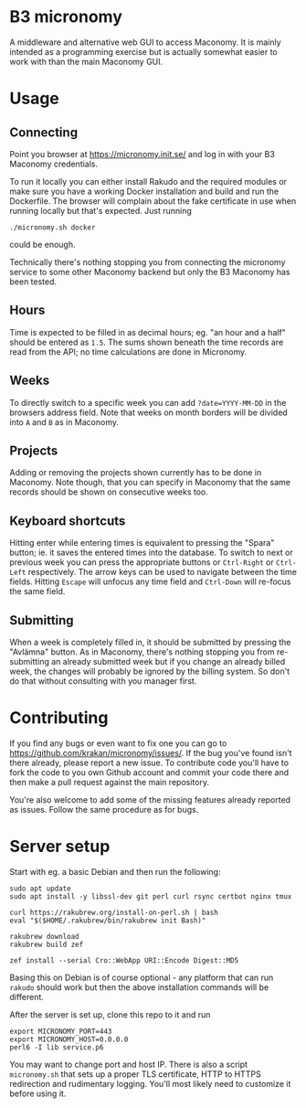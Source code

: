 # B3 micronomy

A middleware and alternative web GUI to access Maconomy. It is mainly
intended as a programming exercise but is actually somewhat easier to
work with than the main Maconomy GUI.

# Usage

## Connecting

Point you browser at https://micronomy.init.se/ and log in with your
B3 Maconomy credentials.

To run it locally you can either install Rakudo and the required
modules or make sure you have a working Docker installation and build
and run the Dockerfile. The browser will complain about the fake
certificate in use when running locally but that's expected. Just
running

```
./micronomy.sh docker
```

could be enough.


Technically there's nothing stopping you from connecting the micronomy
service to some other Maconomy backend but only the B3 Maconomy has
been tested.

## Hours

Time is expected to be filled in as decimal hours; eg. "an hour and a
half" should be entered as `1.5`. The sums shown beneath the time
records are read from the API; no time calculations are done in
Micronomy.

## Weeks

To directly switch to a specific week you can add `?date=YYYY-MM-DD`
in the browsers address field. Note that weeks on month borders will
be divided into `A` and `B` as in Maconomy.

## Projects

Adding or removing the projects shown currently has to be done in
Maconomy. Note though, that you can specify in Maconomy that the same
records should be shown on consecutive weeks too.

## Keyboard shortcuts

Hitting enter while entering times is equivalent to pressing the
"Spara" button; ie. it saves the entered times into the database. To
switch to next or previous week you can press the appropriate buttons
or `Ctrl-Right` or `Ctrl-Left` respectively. The arrow keys can be
used to navigate between the time fields. Hitting `Escape` will
unfocus any time field and `Ctrl-Down` will re-focus the same field.

## Submitting

When a week is completely filled in, it should be submitted by
pressing the "Avlämna" button. As in Maconomy, there's nothing
stopping you from re-submitting an already submitted week but if you
change an already billed week, the changes will probably be ignored by
the billing system. So don't do that without consulting with you
manager first.

# Contributing

If you find any bugs or even want to fix one you can go to
https://github.com/krakan/micronomy/issues/. If the bug you've found
isn't there already, please report a new issue. To contribute code
you'll have to fork the code to you own Github account and commit your
code there and then make a pull request against the main repository.

You're also welcome to add some of the missing features already
reported as issues. Follow the same procedure as for bugs.

# Server setup

Start with eg. a basic Debian and then run the following:

```
sudo apt update
sudo apt install -y libssl-dev git perl curl rsync certbot nginx tmux

curl https://rakubrew.org/install-on-perl.sh | bash
eval "$($HOME/.rakubrew/bin/rakubrew init Bash)"

rakubrew download
rakubrew build zef

zef install --serial Cro::WebApp URI::Encode Digest::MD5
```

Basing this on Debian is of course optional - any platform that can
run `rakudo` should work but then the above installation commands will
be different.

After the server is set up, clone this repo to it and run

```
export MICRONOMY_PORT=443
export MICRONOMY_HOST=0.0.0.0
perl6 -I lib service.p6
```

You may want to change port and host IP. There is also a script
`micronomy.sh` that sets up a proper TLS certificate, HTTP to HTTPS
redirection and rudimentary logging. You'll most likely need to
customize it before using it.
